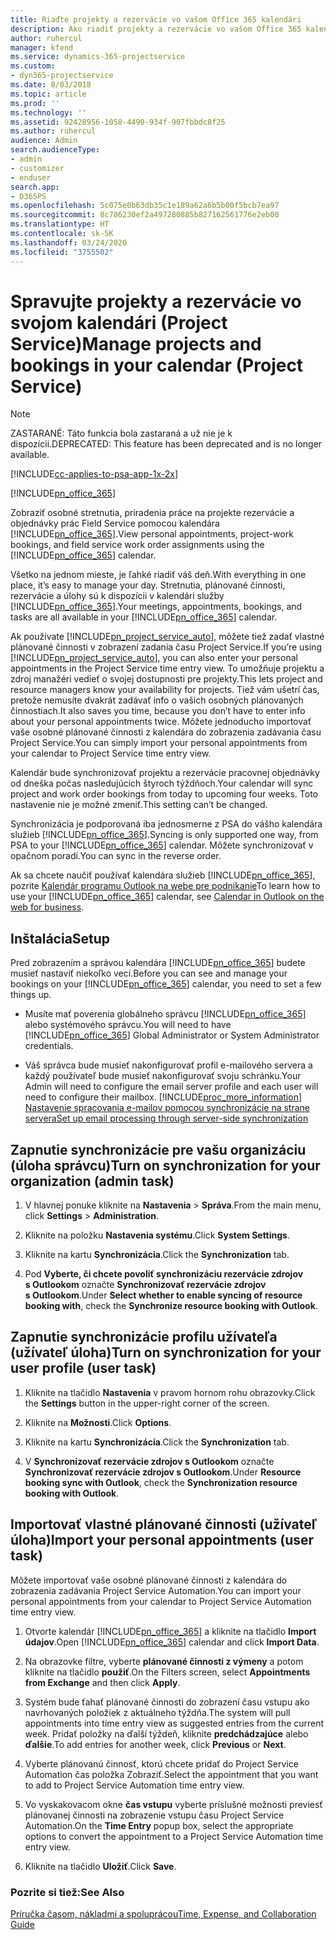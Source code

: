 ```yaml
---
title: Riaďte projekty a rezervácie vo vašom Office 365 kalendári
description: Ako riadiť projekty a rezervácie vo vašom Office 365 kalendári
author: ruhercul
manager: kfend
ms.service: dynamics-365-projectservice
ms.custom:
- dyn365-projectservice
ms.date: 8/03/2018
ms.topic: article
ms.prod: ''
ms.technology: ''
ms.assetid: 92428956-1058-4490-934f-907fbbdc8f25
ms.author: ruhercul
audience: Admin
search.audienceType:
- admin
- customizer
- enduser
search.app:
- D365PS
ms.openlocfilehash: 5c075e0b63db35c1e189a62a6b5b00f5bcb7ea97
ms.sourcegitcommit: 8c786230ef2a497280885b827162561776e2eb00
ms.translationtype: HT
ms.contentlocale: sk-SK
ms.lasthandoff: 03/24/2020
ms.locfileid: "3755502"
---
```

# <a name="manage-projects-and-bookings-in-your-calendar-project-service"></a><span data-ttu-id="4029a-103">Spravujte projekty a rezervácie vo svojom kalendári (Project Service)</span><span class="sxs-lookup"><span data-stu-id="4029a-103">Manage projects and bookings in your calendar (Project Service)</span></span>

> [!Note]
> <span data-ttu-id="4029a-104">ZASTARANÉ: Táto funkcia bola zastaraná a už nie je k dispozícii.</span><span class="sxs-lookup"><span data-stu-id="4029a-104">DEPRECATED: This feature has been deprecated and is no longer available.</span></span>

[!INCLUDE[cc-applies-to-psa-app-1x-2x](../includes/cc-applies-to-psa-app-1x-2x.md)]

[!INCLUDE[pn_office_365](../includes/pn-office-365.md)] 

<span data-ttu-id="4029a-105">Zobraziť osobné stretnutia, priradenia práce na projekte rezervácie a objednávky prác Field Service pomocou kalendára [!INCLUDE[pn_office_365](../includes/pn-office-365.md)].</span><span class="sxs-lookup"><span data-stu-id="4029a-105">View personal appointments, project-work bookings, and field service work order assignments using the [!INCLUDE[pn_office_365](../includes/pn-office-365.md)] calendar.</span></span>  
  
 <span data-ttu-id="4029a-106">Všetko na jednom mieste, je ľahké riadiť váš deň.</span><span class="sxs-lookup"><span data-stu-id="4029a-106">With everything in one place, it’s easy to manage your day.</span></span> <span data-ttu-id="4029a-107">Stretnutia, plánované činnosti, rezervácie a úlohy sú k dispozícii v kalendári služby [!INCLUDE[pn_office_365](../includes/pn-office-365.md)].</span><span class="sxs-lookup"><span data-stu-id="4029a-107">Your meetings, appointments, bookings, and tasks are all available in your [!INCLUDE[pn_office_365](../includes/pn-office-365.md)] calendar.</span></span>  
  
 <span data-ttu-id="4029a-108">Ak používate [!INCLUDE[pn_project_service_auto](../includes/pn-project-service-auto.md)], môžete tiež zadať vlastné plánované činnosti v zobrazení zadania času Project Service.</span><span class="sxs-lookup"><span data-stu-id="4029a-108">If you’re using [!INCLUDE[pn_project_service_auto](../includes/pn-project-service-auto.md)], you can also enter your personal appointments in the Project Service time entry view.</span></span> <span data-ttu-id="4029a-109">To umožňuje projektu a zdroj manažéri vedieť o svojej dostupnosti pre projekty.</span><span class="sxs-lookup"><span data-stu-id="4029a-109">This lets project and resource managers know your availability for projects.</span></span> <span data-ttu-id="4029a-110">Tiež vám ušetrí čas, pretože nemusíte dvakrát zadávať info o vašich osobných plánovaných činnostiach.</span><span class="sxs-lookup"><span data-stu-id="4029a-110">It also saves you time, because you don’t have to enter info about your personal appointments twice.</span></span> <span data-ttu-id="4029a-111">Môžete jednoducho importovať vaše osobné plánované činnosti z kalendára do zobrazenia zadávania času Project Service.</span><span class="sxs-lookup"><span data-stu-id="4029a-111">You can simply import your personal appointments from your calendar to Project Service time entry view.</span></span>  
  
 <span data-ttu-id="4029a-112">Kalendár bude synchronizovať projektu a rezervácie pracovnej objednávky od dneška počas nasledujúcich štyroch týždňoch.</span><span class="sxs-lookup"><span data-stu-id="4029a-112">Your calendar will sync project and work order bookings from today to upcoming four weeks.</span></span> <span data-ttu-id="4029a-113">Toto nastavenie nie je možné zmeniť.</span><span class="sxs-lookup"><span data-stu-id="4029a-113">This setting can’t be changed.</span></span>  
  
 <span data-ttu-id="4029a-114">Synchronizácia je podporovaná iba jednosmerne z PSA do vášho kalendára služieb [!INCLUDE[pn_office_365](../includes/pn-office-365.md)].</span><span class="sxs-lookup"><span data-stu-id="4029a-114">Syncing is only supported one way, from PSA to your [!INCLUDE[pn_office_365](../includes/pn-office-365.md)] calendar.</span></span> <span data-ttu-id="4029a-115">Môžete synchronizovať v opačnom poradí.</span><span class="sxs-lookup"><span data-stu-id="4029a-115">You can sync in the reverse order.</span></span> 
  
 <span data-ttu-id="4029a-116">Ak sa chcete naučiť používať kalendára služieb [!INCLUDE[pn_office_365](../includes/pn-office-365.md)], pozrite [Kalendár programu Outlook na webe pre podnikanie](https://support.office.com/article/Calendar-in-Outlook-on-the-web-for-business-5219c457-d1fe-4c2f-9032-1a816b88e936)</span><span class="sxs-lookup"><span data-stu-id="4029a-116">To learn how to use your [!INCLUDE[pn_office_365](../includes/pn-office-365.md)] calendar, see [Calendar in Outlook on the web for business](https://support.office.com/article/Calendar-in-Outlook-on-the-web-for-business-5219c457-d1fe-4c2f-9032-1a816b88e936).</span></span>  
  
## <a name="setup"></a><span data-ttu-id="4029a-117">Inštalácia</span><span class="sxs-lookup"><span data-stu-id="4029a-117">Setup</span></span>  
 <span data-ttu-id="4029a-118">Pred zobrazením a správou kalendára [!INCLUDE[pn_office_365](../includes/pn-office-365.md)] budete musieť nastaviť niekoľko vecí.</span><span class="sxs-lookup"><span data-stu-id="4029a-118">Before you can see and manage your bookings on your [!INCLUDE[pn_office_365](../includes/pn-office-365.md)] calendar, you need to set a few things up.</span></span>  
  
- <span data-ttu-id="4029a-119">Musíte mať poverenia globálneho správcu [!INCLUDE[pn_office_365](../includes/pn-office-365.md)] alebo systémového správcu.</span><span class="sxs-lookup"><span data-stu-id="4029a-119">You will need to have [!INCLUDE[pn_office_365](../includes/pn-office-365.md)] Global Administrator or System Administrator credentials.</span></span>  
  
- <span data-ttu-id="4029a-120">Váš správca bude musieť nakonfigurovať profil e-mailového servera a každý používateľ bude musieť nakonfigurovať svoju schránku.</span><span class="sxs-lookup"><span data-stu-id="4029a-120">Your Admin will need to configure the email server profile and each user will need to configure their mailbox.</span></span> [!INCLUDE[proc_more_information](../includes/proc-more-information.md)] <span data-ttu-id="4029a-121">[Nastavenie spracovania e-mailov pomocou synchronizácie na strane servera](../admin/set-up-server-side-synchronization-of-email-appointments-contacts-and-tasks.md)</span><span class="sxs-lookup"><span data-stu-id="4029a-121">[Set up email processing through server-side synchronization](../admin/set-up-server-side-synchronization-of-email-appointments-contacts-and-tasks.md)</span></span>  
  
## <a name="turn-on-synchronization-for-your-organization-admin-task"></a><span data-ttu-id="4029a-122">Zapnutie synchronizácie pre vašu organizáciu (úloha správcu)</span><span class="sxs-lookup"><span data-stu-id="4029a-122">Turn on synchronization for your organization (admin task)</span></span>  
  
1.  <span data-ttu-id="4029a-123">V hlavnej ponuke kliknite na **Nastavenia** > **Správa**.</span><span class="sxs-lookup"><span data-stu-id="4029a-123">From the main menu, click **Settings** > **Administration**.</span></span>  
  
2.  <span data-ttu-id="4029a-124">Kliknite na položku **Nastavenia systému**.</span><span class="sxs-lookup"><span data-stu-id="4029a-124">Click **System Settings**.</span></span>  
  
3.  <span data-ttu-id="4029a-125">Kliknite na kartu **Synchronizácia**.</span><span class="sxs-lookup"><span data-stu-id="4029a-125">Click the **Synchronization** tab.</span></span>  
  
4.  <span data-ttu-id="4029a-126">Pod **Vyberte, či chcete povoliť synchronizáciu rezervácie zdrojov s Outlookom** označte **Synchronizovať rezervácie zdrojov s Outlookom**.</span><span class="sxs-lookup"><span data-stu-id="4029a-126">Under **Select whether to enable syncing of resource booking with**, check the **Synchronize resource booking with Outlook**.</span></span>  
  
## <a name="turn-on-synchronization-for-your-user-profile-user-task"></a><span data-ttu-id="4029a-127">Zapnutie synchronizácie profilu užívateľa (užívateľ úloha)</span><span class="sxs-lookup"><span data-stu-id="4029a-127">Turn on synchronization for your user profile (user task)</span></span>  
  
1.  <span data-ttu-id="4029a-128">Kliknite na tlačidlo **Nastavenia**  v pravom hornom rohu obrazovky.</span><span class="sxs-lookup"><span data-stu-id="4029a-128">Click the **Settings** button in the upper-right corner of the screen.</span></span>  
  
2.  <span data-ttu-id="4029a-129">Kliknite na **Možnosti**.</span><span class="sxs-lookup"><span data-stu-id="4029a-129">Click **Options**.</span></span>  
  
3.  <span data-ttu-id="4029a-130">Kliknite na kartu **Synchronizácia**.</span><span class="sxs-lookup"><span data-stu-id="4029a-130">Click the **Synchronization** tab.</span></span>  
  
4.  <span data-ttu-id="4029a-131">V **Synchronizovať rezervácie zdrojov s Outlookom** označte **Synchronizovať rezervácie zdrojov s Outlookom**.</span><span class="sxs-lookup"><span data-stu-id="4029a-131">Under **Resource booking sync with Outlook**, check the **Synchronization resource booking with Outlook**.</span></span>  
  
## <a name="import-your-personal-appointments-user-task"></a><span data-ttu-id="4029a-132">Importovať vlastné plánované činnosti (užívateľ úloha)</span><span class="sxs-lookup"><span data-stu-id="4029a-132">Import your personal appointments (user task)</span></span>  
 <span data-ttu-id="4029a-133">Môžete importovať vaše osobné plánované činnosti z kalendára do zobrazenia zadávania Project Service Automation.</span><span class="sxs-lookup"><span data-stu-id="4029a-133">You can import your personal appointments from your calendar to Project Service Automation time entry view.</span></span>  
  
1. <span data-ttu-id="4029a-134">Otvorte kalendár [!INCLUDE[pn_office_365](../includes/pn-office-365.md)] a kliknite na tlačidlo **Import údajov**.</span><span class="sxs-lookup"><span data-stu-id="4029a-134">Open [!INCLUDE[pn_office_365](../includes/pn-office-365.md)] calendar and click **Import Data**.</span></span>  
  
2. <span data-ttu-id="4029a-135">Na obrazovke filtre, vyberte **plánované činnosti z výmeny** a potom kliknite na tlačidlo **použiť**.</span><span class="sxs-lookup"><span data-stu-id="4029a-135">On the Filters screen, select **Appointments from Exchange** and then click **Apply**.</span></span>  
  
3. <span data-ttu-id="4029a-136">Systém bude ťahať plánované činnosti do zobrazení času vstupu ako navrhovaných položiek z aktuálneho týždňa.</span><span class="sxs-lookup"><span data-stu-id="4029a-136">The system will pull appointments into time entry view as suggested entries from the current week.</span></span> <span data-ttu-id="4029a-137">Pridať položky na ďalší týždeň, kliknite **predchádzajúce** alebo **ďalšie**.</span><span class="sxs-lookup"><span data-stu-id="4029a-137">To add entries for another week, click **Previous** or **Next**.</span></span>  
  
4. <span data-ttu-id="4029a-138">Vyberte plánovanú činnosť, ktorú chcete pridať do Project Service Automation čas položka Zobraziť.</span><span class="sxs-lookup"><span data-stu-id="4029a-138">Select the appointment that you want to add to Project Service Automation time entry view.</span></span>  
  
5. <span data-ttu-id="4029a-139">Vo vyskakovacom okne **čas vstupu** vyberte príslušné možnosti previesť plánovanej činnosti na zobrazenie vstupu času Project Service Automation.</span><span class="sxs-lookup"><span data-stu-id="4029a-139">On the **Time Entry** popup box, select the appropriate options to convert the appointment to a Project Service Automation time entry view.</span></span>  
  
6. <span data-ttu-id="4029a-140">Kliknite na tlačidlo **Uložiť**.</span><span class="sxs-lookup"><span data-stu-id="4029a-140">Click **Save**.</span></span>  
  
### <a name="see-also"></a><span data-ttu-id="4029a-141">Pozrite si tiež:</span><span class="sxs-lookup"><span data-stu-id="4029a-141">See Also</span></span>  
 [<span data-ttu-id="4029a-142">Príručka časom, nákladmi a spoluprácou</span><span class="sxs-lookup"><span data-stu-id="4029a-142">Time, Expense, and Collaboration Guide</span></span>](../project-service/time-expense-collaboration-guide.md)

